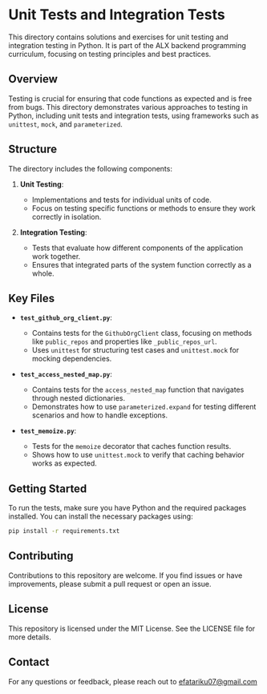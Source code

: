 # Unit Tests and Integration Tests

This directory contains solutions and exercises for unit testing and integration testing in Python. It is part of the ALX backend programming curriculum, focusing on testing principles and best practices.

## Overview

Testing is crucial for ensuring that code functions as expected and is free from bugs. This directory demonstrates various approaches to testing in Python, including unit tests and integration tests, using frameworks such as `unittest`, `mock`, and `parameterized`.

## Structure

The directory includes the following components:

1. **Unit Testing**:
   - Implementations and tests for individual units of code.
   - Focus on testing specific functions or methods to ensure they work correctly in isolation.

2. **Integration Testing**:
   - Tests that evaluate how different components of the application work together.
   - Ensures that integrated parts of the system function correctly as a whole.

## Key Files

- **`test_github_org_client.py`**:
  - Contains tests for the `GithubOrgClient` class, focusing on methods like `public_repos` and properties like `_public_repos_url`.
  - Uses `unittest` for structuring test cases and `unittest.mock` for mocking dependencies.

- **`test_access_nested_map.py`**:
  - Contains tests for the `access_nested_map` function that navigates through nested dictionaries.
  - Demonstrates how to use `parameterized.expand` for testing different scenarios and how to handle exceptions.

- **`test_memoize.py`**:
  - Tests for the `memoize` decorator that caches function results.
  - Shows how to use `unittest.mock` to verify that caching behavior works as expected.

## Getting Started

To run the tests, make sure you have Python and the required packages installed. You can install the necessary packages using:

```bash
pip install -r requirements.txt
```
## Contributing
Contributions to this repository are welcome. If you find issues or have improvements, please submit a pull request or open an issue.

## License
This repository is licensed under the MIT License. See the LICENSE file for more details.

## Contact
For any questions or feedback, please reach out to efatariku07@gmail.com